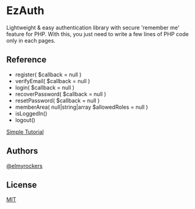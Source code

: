 
# EzAuth

Lightweight & easy authentication library with secure 'remember me' feature for PHP. With this, you just need to write a few lines of PHP code only in each pages.

## Reference

- register( $callback = null )
- verifyEmail( $callback = null )
- login( $callback = null )
- recoverPassword( $callback = null )
- resetPassword( $callback = null )
- memberArea( null|string|array $allowedRoles = null )
- isLoggedIn()
- logout()

[Simple Tutorial](https://elmyrockers.github.io/EzAuth)

## Authors

[@elmyrockers](https://www.github.com/elmyrockers)


## License

[MIT](https://choosealicense.com/licenses/mit/)
